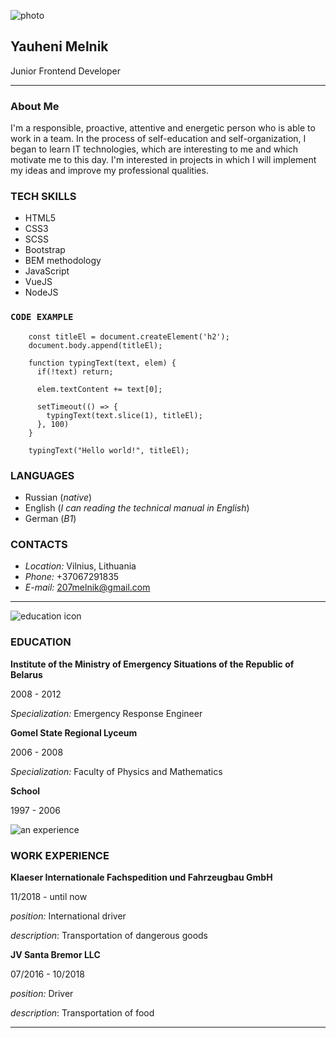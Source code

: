 <!-- Header content -->
![photo](https://lh3.googleusercontent.com/proxy/IBBRBIe3dcHOo6o28HQTD0k7nLmgQP4jiQtXC42W17AMQfdKbhwftlUL_l6g0PsiEi7PRi6FNEFPqAjvrAAr)

## Yauheni Melnik
Junior Frontend Developer
***
<!-- Header content end -->

<!-- Main content -->
<!-- Aside content -->
### About Me
I'm a responsible, proactive, attentive and energetic person who is able to work in a team.
In the process of self-education and self-organization, I began to learn IT technologies, which are interesting to me and which motivate me to this day.
I'm interested in projects in which I will implement my ideas and improve my professional qualities.

### TECH SKILLS
* HTML5
* CSS3
* SCSS
* Bootstrap
* BEM methodology
* JavaScript
* VueJS
* NodeJS

### `CODE EXAMPLE`
```
    const titleEl = document.createElement('h2');
    document.body.append(titleEl);

    function typingText(text, elem) {
      if(!text) return;

      elem.textContent += text[0];

      setTimeout(() => {
        typingText(text.slice(1), titleEl);
      }, 100)
    }

    typingText("Hello world!", titleEl);
```

### LANGUAGES
* Russian (_native_)
* English (_I can reading the technical manual in English_)
* German (_B1_)

### CONTACTS
* _Location:_ Vilnius, Lithuania
* _Phone:_ +37067291835
* _E-mail:_ 207melnik@gmail.com

***
<!-- Aside content end -->

<!-- Section content-->
![education icon](https://img.icons8.com/external-flatarticons-blue-flatarticons/2x/external-education-high-school-flatarticons-blue-flatarticons.png)
### EDUCATION
__Institute of the Ministry of Emergency Situations of the Republic of Belarus__

2008 - 2012

_Specialization:_ Emergency Response Engineer

__Gomel State Regional Lyceum__

2006 - 2008

_Specialization:_ Faculty of Physics and Mathematics

__School__

1997 - 2006

![an experience](https://img.icons8.com/external-vitaliy-gorbachev-blue-vitaly-gorbachev/2x/external-lumberjack-labour-day-vitaliy-gorbachev-blue-vitaly-gorbachev.png)
### WORK EXPERIENCE

__Klaeser Internationale Fachspedition und Fahrzeugbau GmbH__

11/2018 - until now

_position:_ International driver

_description_: Transportation of dangerous goods

__JV Santa Bremor LLC__

07/2016 - 10/2018

_position:_ Driver

_description_: Transportation of food

***
<!-- Section content end -->
<!-- Main content end -->

